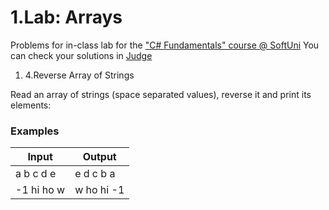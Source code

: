﻿# 1.Lab: Arrays

Problems for in-class lab for the [&quot;C#  Fundamentals&quot; course @ SoftUni](https://softuni.bg/modules/57/tech-module-4-0)
You can check your solutions in [Judge](https://judge.softuni.bg/Contests/1202)

1. 4.Reverse Array of Strings

Read an array of strings (space separated values), reverse it and print its elements:

### Examples

| **Input** | **Output** |
| --- | --- |
| a b c d e | e d c b a |
| -1 hi ho w | w ho hi -1 |

